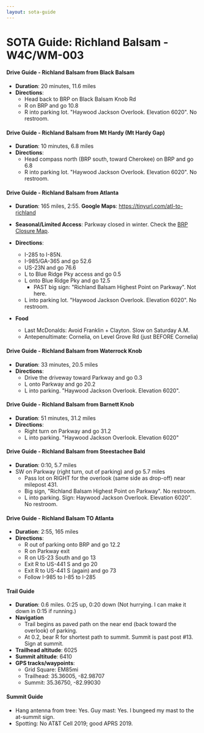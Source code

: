 ```yaml
---
layout: sota-guide
---
```

# SOTA Guide: Richland Balsam - W4C/WM-003

#### Drive Guide - Richland Balsam from Black Balsam

- **Duration**: 20 minutes, 11.6 miles
- **Directions**:
  - Head back to BRP on Black Balsam Knob Rd
  - R on BRP and go 10.8
  - R into parking lot. "Haywood Jackson Overlook. Elevation 6020". No restroom.

#### Drive Guide - Richland Balsam from Mt Hardy (Mt Hardy Gap)

- **Duration**: 10 minutes, 6.8 miles
- **Directions**:
  - Head compass north (BRP south, toward Cherokee) on BRP and go 6.8
  - R into parking lot. "Haywood Jackson Overlook. Elevation 6020". No restroom.

#### Drive Guide - Richland Balsam from Atlanta

* **Duration**: 165 miles, 2:55.  **Google Maps**: https://tinyurl.com/atl-to-richland
* **Seasonal/Limited Access**: Parkway closed in winter.  Check the [BRP Closure Map](http://go.nps.gov/blri-roads).

* **Directions**:
    * I-285 to I-85N.
    * I-985/GA-365 and go 52.6
    * US-23N and go 76.6
    * L to Blue Ridge Pky access and go 0.5
    * L onto Blue Ridge Pky and go 12.5
       * PAST big sign: "Richland Balsam Highest Point on Parkway". Not here.
    * L into parking lot. "Haywood Jackson Overlook. Elevation 6020".  No restroom.
* **Food**
    * Last McDonalds: Avoid Franklin + Clayton. Slow on Saturday A.M.
    * Antepenultimate: Cornelia, on Level Grove Rd (just BEFORE Cornelia)

#### Drive Guide - Richland Balsam from Waterrock Knob
* **Duration**: 33 minutes, 20.5 miles
* **Directions**:
    * Drive the driveway toward Parkway and go 0.3
    * L onto Parkway and go 20.2
    * L into parking. "Haywood Jackson Overlook. Elevation 6020".

#### Drive Guide - Richland Balsam from Barnett Knob
* **Duration**: 51 minutes, 31.2 miles
* **Directions**:
    * Right turn on Parkway and go 31.2
    * L into parking. "Haywood Jackson Overlook. Elevation 6020"

#### Drive Guide - Richland Balsam from Steestachee Bald

* **Duration**: 0:10, 5.7 miles
 * SW on Parkway (right turn, out of parking) and go 5.7 miles
   * Pass lot on RIGHT for the overlook (same side as drop-off) near milepost 431.
   * Big sign, "Richland Balsam Highest Point on Parkway". No restroom.
   * L into parking. Sign: Haywood Jackson Overlook. Elevation 6020".  No restroom.

#### Drive Guide - Richland Balsam TO Atlanta

* **Duration**: 2:55, 165 miles
* **Directions**:
    * R out of parking onto BRP and go 12.2
    * R on Parkway exit
    * R on US-23 South and go 13
    * Exit R to US-441 S and go 20
    * Exit R to US-441 S (again) and go 73
    * Follow I-985 to I-85 to I-285

#### Trail Guide

* **Duration**: 0.6 miles.  0:25 up, 0:20 down (Not hurrying. I can make it down in 0:15 if running.)
* **Navigation**
    * Trail begins as paved path on the near end (back toward the overlook) of parking.
    * At 0.2, bear R for shortest path to summit. Summit is past post #13.  Sign at summit.
* **Trailhead altitude**: 6025
* **Summit altitude**: 6410
* **GPS tracks/waypoints**:
    * Grid Square: EM85mi
    * Trailhead: 35.36005, -82.98707
    * Summit: 35.36750, -82.99030

#### Summit Guide

* Hang antenna from tree: Yes.  Guy mast: Yes.  I bungeed my mast to the at-summit sign.
* Spotting: No AT&T Cell 2019; good APRS 2019.
